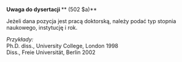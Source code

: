 **Uwaga do dysertacji&nbsp;**** (502 $a)**

Jeżeli dana pozycja jest pracą doktorską, należy podać typ stopnia naukowego, instytucję i rok.

_Przykłady:_  
Ph.D. diss., University College, London 1998  
Diss., Freie Universität, Berlin 2002